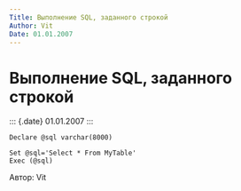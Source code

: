 ```yaml
---
Title: Выполнение SQL, заданного строкой
Author: Vit
Date: 01.01.2007
---
```



Выполнение SQL, заданного строкой
=================================

::: {.date}
01.01.2007
:::

    Declare @sql varchar(8000)

    Set @sql='Select * From MyTable'
    Exec (@sql)

Автор: Vit
